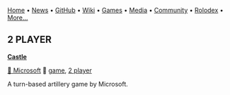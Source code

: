 [Home](https://qb64.com) • [News](news.md) • [GitHub](github.md) • [Wiki](wiki.md) • [Games](games.md) • [Media](media.md) • [Community](community.md) • [Rolodex](rolodex.md) • [More...](more.md)

## 2 PLAYER

**[Castle](castle/index)**

[🐝 Microsoft](microsoft) 🔗 [game](game), [2 player](2-player)

A turn-based artillery game by Microsoft.
